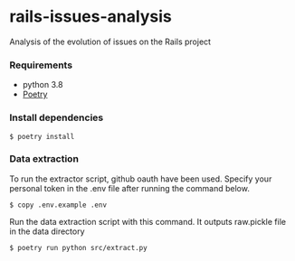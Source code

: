 # rails-issues-analysis
Analysis of the evolution of issues on the Rails project

### Requirements
- python 3.8
- [Poetry](https://python-poetry.org/)

### Install dependencies
```shell
$ poetry install
```

### Data extraction

To run the extractor script, github oauth have been used.
Specify your personal token in the .env file after running the command below.
```shell
$ copy .env.example .env
```

Run the data extraction script with this command.
It outputs raw.pickle file in the data directory
```shell
$ poetry run python src/extract.py
```
